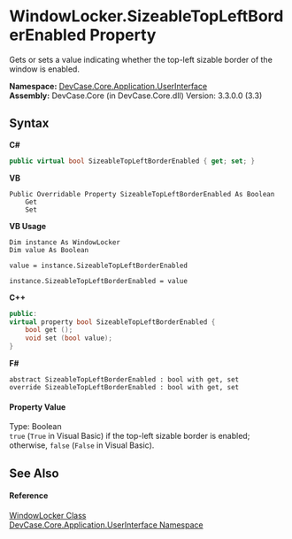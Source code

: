 # WindowLocker.SizeableTopLeftBorderEnabled Property 
 

Gets or sets a value indicating whether the top-left sizable border of the window is enabled.

**Namespace:**&nbsp;<a href="N_DevCase_Core_Application_UserInterface">DevCase.Core.Application.UserInterface</a><br />**Assembly:**&nbsp;DevCase.Core (in DevCase.Core.dll) Version: 3.3.0.0 (3.3)

## Syntax

**C#**<br />
``` C#
public virtual bool SizeableTopLeftBorderEnabled { get; set; }
```

**VB**<br />
``` VB
Public Overridable Property SizeableTopLeftBorderEnabled As Boolean
	Get
	Set
```

**VB Usage**<br />
``` VB Usage
Dim instance As WindowLocker
Dim value As Boolean

value = instance.SizeableTopLeftBorderEnabled

instance.SizeableTopLeftBorderEnabled = value
```

**C++**<br />
``` C++
public:
virtual property bool SizeableTopLeftBorderEnabled {
	bool get ();
	void set (bool value);
}
```

**F#**<br />
``` F#
abstract SizeableTopLeftBorderEnabled : bool with get, set
override SizeableTopLeftBorderEnabled : bool with get, set
```


#### Property Value
Type: Boolean<br />`true` (`True` in Visual Basic) if the top-left sizable border is enabled; otherwise, `false` (`False` in Visual Basic).

## See Also


#### Reference
<a href="T_DevCase_Core_Application_UserInterface_WindowLocker">WindowLocker Class</a><br /><a href="N_DevCase_Core_Application_UserInterface">DevCase.Core.Application.UserInterface Namespace</a><br />